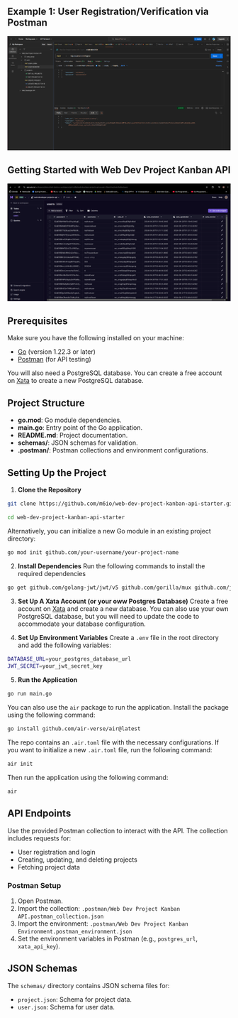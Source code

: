 ## Example 1: User Registration/Verification via Postman
![User Registration Postman](/img/postman.png)


## Getting Started with Web Dev Project Kanban API
![Database](/img/database.png)




## Prerequisites

Make sure you have the following installed on your machine:

- [Go](https://golang.org/doc/install) (version 1.22.3 or later)
- [Postman](https://www.postman.com/downloads/) (for API testing)

You will also need a PostgreSQL database. You can create a free account on [Xata](https://xata.io/) to create a new PostgreSQL database.

## Project Structure

- **go.mod**: Go module dependencies.
- **main.go**: Entry point of the Go application.
- **README.md**: Project documentation.
- **schemas/**: JSON schemas for validation.
- **.postman/**: Postman collections and environment configurations.

## Setting Up the Project

1. **Clone the Repository**

```bash
git clone https://github.com/m6io/web-dev-project-kanban-api-starter.git
```

```bash
cd web-dev-project-kanban-api-starter
```

Alternatively, you can initialize a new Go module in an existing project directory:

```bash
go mod init github.com/your-username/your-project-name
```

2. **Install Dependencies**
   Run the following commands to install the required dependencies

```bash
go get github.com/golang-jwt/jwt/v5 github.com/gorilla/mux github.com/joho/godotenv github.com/justinas/alice github.com/lib/pq github.com/xeipuuv/gojsonschema golang.org/x/crypto
```

3. **Set Up A Xata Account (or your oww Postgres Database)**
   Create a free account on [Xata](https://xata.io/) and create a new database. You can also use your own PostgreSQL database, but you will need to update the code to accommodate your database configuration.

4. **Set Up Environment Variables**
   Create a `.env` file in the root directory and add the following variables:

```bash
DATABASE_URL=your_postgres_database_url
JWT_SECRET=your_jwt_secret_key
```

5. **Run the Application**

```bash
go run main.go
```

You can also use the `air` package to run the application. Install the package using the following command:

```bash
go install github.com/air-verse/air@latest
```

The repo contains an `.air.toml` file with the necessary configurations. If you want to initialize a new `.air.toml` file, run the following command:

```bash
air init
```

Then run the application using the following command:

```bash
air
```

## API Endpoints

Use the provided Postman collection to interact with the API. The collection includes requests for:

- User registration and login
- Creating, updating, and deleting projects
- Fetching project data

### Postman Setup

1. Open Postman.
2. Import the collection: `.postman/Web Dev Project Kanban API.postman_collection.json`
3. Import the environment: `.postman/Web Dev Project Kanban Environment.postman_environment.json`
4. Set the environment variables in Postman (e.g., `postgres_url`, `xata_api_key`).

## JSON Schemas

The `schemas/` directory contains JSON schema files for:

- `project.json`: Schema for project data.
- `user.json`: Schema for user data.
